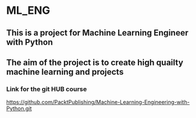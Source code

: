 # ML_ENG
## This is a project for Machine Learning Engineer with Python
## The aim of the project is to create high quailty machine learning and projects

### Link for the git HUB course
https://github.com/PacktPublishing/Machine-Learning-Engineering-with-Python.git
